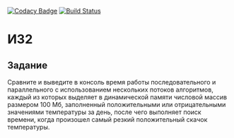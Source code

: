[![Codacy Badge](https://api.codacy.com/project/badge/Grade/9baa37054a764f048143a9d81923e829)](https://www.codacy.com/manual/tmible/iz2?utm_source=github.com&amp;utm_medium=referral&amp;utm_content=tmible/iz2&amp;utm_campaign=Badge_Grade)
[![Build Status](https://travis-ci.com/tmible/iz2.svg?branch=master)](https://travis-ci.com/tmible/iz2)
# ИЗ2
## Задание
Сравните и выведите в консоль время работы последовательного и параллельного с использованием нескольких потоков алгоритмов, каждый из которых выделяет в динамической памяти числовой массив размером 100 Мб, заполненный положительными или отрицательными значениями температуры за день, после чего выполняет поиск времени, когда произошел самый резкий положительный скачок температуры.
